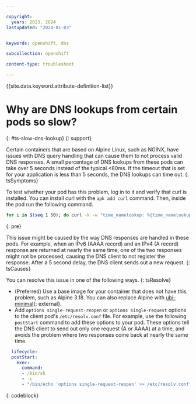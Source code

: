 ```yaml
---

copyright: 
  years: 2023, 2024
lastupdated: "2024-01-03"


keywords: openshift, dns

subcollection: openshift

content-type: troubleshoot

---
```


{{site.data.keyword.attribute-definition-list}}





# Why are DNS lookups from certain pods so slow?
{: #ts-slow-dns-lookup}
{: support}

Certain containers that are based on Alpine Linux, such as NGINX, have issues with DNS query handling that can cause them to not process valid DNS responses. A small percentage of DNS lookups from these pods can take over 5 seconds instead of the typical <80ms. If the timeout that is set for your application is less than 5 seconds, the DNS lookups can time out.
{: tsSymptoms}

To test whether your pod has this problem, log in to it and verify that curl is installed. You can install curl with the `apk add curl` command. Then, inside the pod run the following command.

```sh
for i in $(seq 1 50); do curl -k -w "time_namelookup: %{time_namelookup}\n" -so /dev/null "https://www.ibm.com/"; done
```
{: pre}

This issue might be caused by the way DNS responses are handled in these pods. For example, when an IPv6 (AAAA record) and an IPv4 (A record) response are returned at nearly the same time, one of the two responses might not be processed, causing the DNS client to not register the response. After a 5 second delay, the DNS client sends out a new request.
{: tsCauses}

You can resolve this issue in one of the following ways.
{: tsResolve}

- (Preferred) Use a base image for your container that does not have this problem, such as Alpine 3.18. You can also replace Alpine with [ubi-minimal](https://hub.docker.com/r/redhat/ubi8-minimal){: external}.
- Add `options single-request-reopen` or `options single-request` options to the client pod's `/etc/resolv.conf` file. For example, use the following `postStart` command to add these options to your pod. These options tell the DNS client to send out only one request (A or AAAA) at a time, and avoids the problem where two responses come back at nearly the same time.

```yaml
  lifecycle:
  postStart:
    exec:
      command:
      - /bin/sh
      - -c 
      - "/bin/echo 'options single-request-reopen' >> /etc/resolv.conf"

```
{: codeblock}
  



